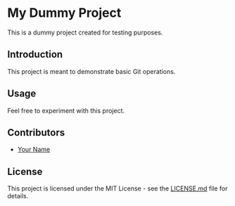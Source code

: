 # My Dummy Project

This is a dummy project created for testing purposes.

## Introduction

This project is meant to demonstrate basic Git operations.

## Usage

Feel free to experiment with this project.

## Contributors

- [Your Name](https://github.com/yourusername)

## License

This project is licensed under the MIT License - see the [LICENSE.md](LICENSE.md) file for details.
